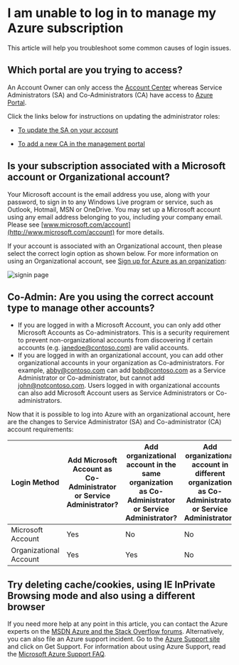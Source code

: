 <properties
	pageTitle="I am unable to log in to manage my Azure subscription | Microsoft Azure"
	description="Describes the troubleshoot information for some common Azure subscription login issues"
	services="billing"
	documentationCenter=""
	authors="genlin"
	manager="jarrettr"
	editor="na"
	tags="billing"
	/>

<tags
	ms.service="billing"
	ms.workload="na"
	ms.tgt_pltfrm="na"
	ms.devlang="na"
	ms.topic="article"
	ms.date="11/30/2015"
	ms.author="genli"/>

# I am unable to log in to manage my Azure subscription

This article will help you troubleshoot some common causes of login issues.

## Which portal are you trying to access?

An Account Owner can only access the [Account Center](https://account.windowsazure.com/) whereas Service Administrators (SA) and Co-Administrators (CA) have access to [Azure Portal](https://manage.windowsazure.com/).

Click the links below for instructions on updating the administrator roles:

- [To update the SA on your account](./billing-add-change-azure-subscription-administrator.md#change-service-administrator-for-a-subscription)

- [To add a new CA in the management portal](./billing-add-change-azure-subscription-administrator.md#add-a-co-administrator-for-a-subscription)

## Is your subscription associated with a Microsoft account or Organizational account?

Your Microsoft account is the email address you use, along with your password, to sign in to any Windows Live program or service, such as Outlook, Hotmail, MSN or OneDrive. You may set up a Microsoft account using any email address belonging to you, including your company email. Please see [www.microsoft.com/account](http://www.microsoft.com/account) for more details.

If your account is associated with an Organizational account, then please select the correct login option as shown below. For more information on using an Organizational account, see [Sign up for Azure as an organization](./active-directory/sign-up-organization.md):

![signin page](./media/billing-cannot-login-subscription/signin.png)

## Co-Admin: Are you using the correct account type to manage other accounts?

- If you are logged in with a Microsoft Account, you can only add other Microsoft Accounts as Co-administrators. This is a security requirement to prevent non-organizational accounts from discovering if certain accounts (e.g. janedoe@contoso.com) are valid accounts.
- If you are logged in with an organizational account, you can add other organizational accounts in your organization as Co-administrators. For example, abby@contoso.com can add bob@contoso.com as a Service Administrator or Co-administrator, but cannot add john@notcontoso.com. Users logged in with organizational accounts can also add Microsoft Account users as Service Administrators or Co-administrators.

Now that it is possible to log into Azure with an organizational account, here are the changes to Service Administrator (SA) and Co-administrator (CA) account requirements:

| Login Method| Add Microsoft Account as Co-Administrator or Service Administrator?  |Add organizational account in the same organization as Co-Administrator or Service Administrator? |Add organizational account in different organization as Co-Administrator or Service Administrator?
| ------------- | ------------- |---------------|---------------|
|Microsoft Account |Yes|No|No|
|Organizational Account|Yes|Yes|No|

## Try deleting cache/cookies, using IE InPrivate Browsing mode and also using a different browser

If you need more help at any point in this article, you can contact the Azure experts on the [MSDN Azure and the Stack Overflow forums](http://azure.microsoft.com/support/forums/). Alternatively, you can also file an Azure support incident. Go to the [Azure Support site](http://azure.microsoft.com/support/options/) and click on Get Support. For information about using Azure Support, read the [Microsoft Azure Support FAQ](http://azure.microsoft.com/support/faq/).
